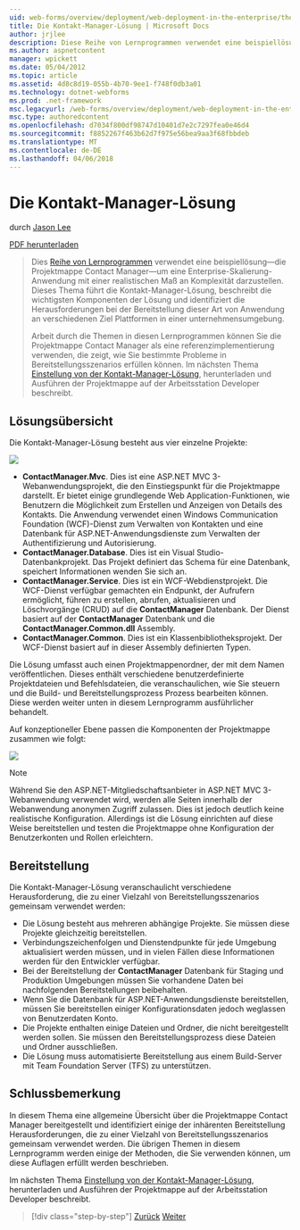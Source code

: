 ```yaml
---
uid: web-forms/overview/deployment/web-deployment-in-the-enterprise/the-contact-manager-solution
title: Die Kontakt-Manager-Lösung | Microsoft Docs
author: jrjlee
description: Diese Reihe von Lernprogrammen verwendet eine beispiellösung&#x2014;die Projektmappe Contact Manager&#x2014;zur Darstellung einer Enterprise-Skalierung-Anwendung mit einer realistischen Leve...
ms.author: aspnetcontent
manager: wpickett
ms.date: 05/04/2012
ms.topic: article
ms.assetid: 4d8c8d19-055b-4b70-9ee1-f748f0db3a01
ms.technology: dotnet-webforms
ms.prod: .net-framework
msc.legacyurl: /web-forms/overview/deployment/web-deployment-in-the-enterprise/the-contact-manager-solution
msc.type: authoredcontent
ms.openlocfilehash: d7034f800df98747d10401d7e2c7297fea0e46d4
ms.sourcegitcommit: f8852267f463b62d7f975e56bea9aa3f68fbbdeb
ms.translationtype: MT
ms.contentlocale: de-DE
ms.lasthandoff: 04/06/2018
---
```

<a name="the-contact-manager-solution"></a>Die Kontakt-Manager-Lösung
====================
durch [Jason Lee](https://github.com/jrjlee)

[PDF herunterladen](https://msdnshared.blob.core.windows.net/media/MSDNBlogsFS/prod.evol.blogs.msdn.com/CommunityServer.Blogs.Components.WeblogFiles/00/00/00/63/56/8130.DeployingWebAppsInEnterpriseScenarios.pdf)

> Dies [Reihe von Lernprogrammen](web-deployment-in-the-enterprise.md) verwendet eine beispiellösung&#x2014;die Projektmappe Contact Manager&#x2014;um eine Enterprise-Skalierung-Anwendung mit einer realistischen Maß an Komplexität darzustellen. Dieses Thema führt die Kontakt-Manager-Lösung, beschreibt die wichtigsten Komponenten der Lösung und identifiziert die Herausforderungen bei der Bereitstellung dieser Art von Anwendung an verschiedenen Ziel Plattformen in einer unternehmensumgebung.
> 
> Arbeit durch die Themen in diesen Lernprogrammen können Sie die Projektmappe Contact Manager als eine referenzimplementierung verwenden, die zeigt, wie Sie bestimmte Probleme in Bereitstellungsszenarios erfüllen können. Im nächsten Thema [Einstellung von der Kontakt-Manager-Lösung](setting-up-the-contact-manager-solution.md), herunterladen und Ausführen der Projektmappe auf der Arbeitsstation Developer beschreibt.


## <a name="solution-overview"></a>Lösungsübersicht

Die Kontakt-Manager-Lösung besteht aus vier einzelne Projekte:

![](the-contact-manager-solution/_static/image1.png)

- **ContactManager.Mvc**. Dies ist eine ASP.NET MVC 3-Webanwendungsprojekt, die den Einstiegspunkt für die Projektmappe darstellt. Er bietet einige grundlegende Web Application-Funktionen, wie Benutzern die Möglichkeit zum Erstellen und Anzeigen von Details des Kontakts. Die Anwendung verwendet einen Windows Communication Foundation (WCF)-Dienst zum Verwalten von Kontakten und eine Datenbank für ASP.NET-Anwendungsdienste zum Verwalten der Authentifizierung und Autorisierung.
- **ContactManager.Database**. Dies ist ein Visual Studio-Datenbankprojekt. Das Projekt definiert das Schema für eine Datenbank, speichert Informationen wenden Sie sich an.
- **ContactManager.Service**. Dies ist ein WCF-Webdienstprojekt. Die WCF-Dienst verfügbar gemachten ein Endpunkt, der Aufrufern ermöglicht, führen zu erstellen, abrufen, aktualisieren und Löschvorgänge (CRUD) auf die **ContactManager** Datenbank. Der Dienst basiert auf der **ContactManager** Datenbank und die **ContactManager.Common.dll** Assembly.
- **ContactManager.Common**. Dies ist ein Klassenbibliotheksprojekt. Der WCF-Dienst basiert auf in dieser Assembly definierten Typen.

Die Lösung umfasst auch einen Projektmappenordner, der mit dem Namen veröffentlichen. Dieses enthält verschiedene benutzerdefinierte Projektdateien und Befehlsdateien, die veranschaulichen, wie Sie steuern und die Build- und Bereitstellungsprozess Prozess bearbeiten können. Diese werden weiter unten in diesem Lernprogramm ausführlicher behandelt.

Auf konzeptioneller Ebene passen die Komponenten der Projektmappe zusammen wie folgt:

![](the-contact-manager-solution/_static/image2.png)

> [!NOTE]
> Während Sie den ASP.NET-Mitgliedschaftsanbieter in ASP.NET MVC 3-Webanwendung verwendet wird, werden alle Seiten innerhalb der Webanwendung anonymen Zugriff zulassen. Dies ist jedoch deutlich keine realistische Konfiguration. Allerdings ist die Lösung einrichten auf diese Weise bereitstellen und testen die Projektmappe ohne Konfiguration der Benutzerkonten und Rollen erleichtern.


## <a name="deployment-challenges"></a>Bereitstellung

Die Kontakt-Manager-Lösung veranschaulicht verschiedene Herausforderung, die zu einer Vielzahl von Bereitstellungsszenarios gemeinsam verwendet werden:

- Die Lösung besteht aus mehreren abhängige Projekte. Sie müssen diese Projekte gleichzeitig bereitstellen.
- Verbindungszeichenfolgen und Dienstendpunkte für jede Umgebung aktualisiert werden müssen, und in vielen Fällen diese Informationen werden für den Entwickler verfügbar.
- Bei der Bereitstellung der **ContactManager** Datenbank für Staging und Produktion Umgebungen müssen Sie vorhandene Daten bei nachfolgenden Bereitstellungen beibehalten.
- Wenn Sie die Datenbank für ASP.NET-Anwendungsdienste bereitstellen, müssen Sie bereitstellen einiger Konfigurationsdaten jedoch weglassen von Benutzerdaten Konto.
- Die Projekte enthalten einige Dateien und Ordner, die nicht bereitgestellt werden sollen. Sie müssen den Bereitstellungsprozess diese Dateien und Ordner ausschließen.
- Die Lösung muss automatisierte Bereitstellung aus einem Build-Server mit Team Foundation Server (TFS) zu unterstützen.

## <a name="conclusion"></a>Schlussbemerkung

In diesem Thema eine allgemeine Übersicht über die Projektmappe Contact Manager bereitgestellt und identifiziert einige der inhärenten Bereitstellung Herausforderungen, die zu einer Vielzahl von Bereitstellungsszenarios gemeinsam verwendet werden. Die übrigen Themen in diesem Lernprogramm werden einige der Methoden, die Sie verwenden können, um diese Auflagen erfüllt werden beschrieben.

Im nächsten Thema [Einstellung von der Kontakt-Manager-Lösung](setting-up-the-contact-manager-solution.md), herunterladen und Ausführen der Projektmappe auf der Arbeitsstation Developer beschreibt.

> [!div class="step-by-step"]
> [Zurück](web-deployment-in-the-enterprise.md)
> [Weiter](setting-up-the-contact-manager-solution.md)
